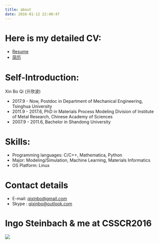 ```yaml
---
title: about
date: 2016-01-12 22:40:47
---
```


# Here is my detailed CV:
- [Resume](https://www.jianguoyun.com/p/DS_c0l0Q5NH7Bhj3gXs)
- [简历](https://www.jianguoyun.com/p/DfaLAzcQ5NH7Bhj9gXs)

# Self-Introduction:

Xin Bo Qi (亓欣波) 
- 2017.9 - Now, Postdoc in Department of Mechanical Engineering, Tsinghua University
- 2011.9 - 2017.6, PhD in Materials Process Modeling Division of Institute of Metal Research, Chinese Academy of Sciences
- 2007.9 - 2011.6, Bachelor in Shandong University

# Skills:
- Programming languages: C/C++, Mathematica, Python
- Major: Modeling/Simulation, Machine Learning, Materials Informatics
- OS Platform: Linux

# Contact details

- E-mail: qixinbo@gmail.com
- Skype : qixinbo@outlook.com

# Ingo Steinbach & me at CSSCR2016

![](https://ws1.sinaimg.cn/large/0072Lfvtly1fvjlby1erxj31w02iob29.jpg)
